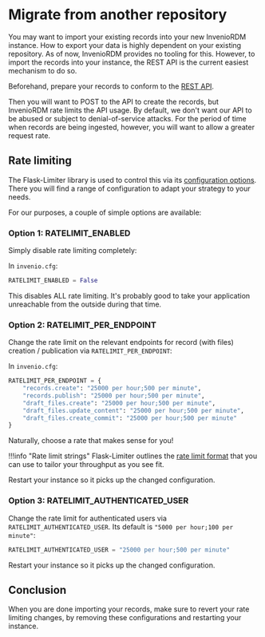 # Migrate from another repository

You may want to import your existing records into your new InvenioRDM instance.
How to export your data is highly dependent on your existing repository. As of now, InvenioRDM provides no tooling for this. However, to import the records into your instance, the REST API is the current easiest mechanism to do so.

Beforehand, prepare your records to conform to the [REST API](../../reference/rest_api_index.md).

Then you will want to POST to the API to create the records, but InvenioRDM rate limits the API usage. By default, we don't want our API to be abused or subject to denial-of-service attacks. For the period of time when records are being ingested, however, you will want to allow a greater request rate.

## Rate limiting

The Flask-Limiter library is used to control this via its [configuration options](https://flask-limiter.readthedocs.io/en/stable/#configuration). There you will find a range of configuration to adapt your strategy to your needs.

For our purposes, a couple of simple options are available:

### Option 1: RATELIMIT_ENABLED

Simply disable rate limiting completely:

In `invenio.cfg`:

```python
RATELIMIT_ENABLED = False
```

This disables ALL rate limiting. It's probably good to take your application unreachable from the outside during that time.

### Option 2: RATELIMIT_PER_ENDPOINT

Change the rate limit on the relevant endpoints for record (with files) creation / publication via `RATELIMIT_PER_ENDPOINT`:

In `invenio.cfg`:

```python
RATELIMIT_PER_ENDPOINT = {
    "records.create": "25000 per hour;500 per minute",
    "records.publish": "25000 per hour;500 per minute",
    "draft_files.create": "25000 per hour;500 per minute",
    "draft_files.update_content": "25000 per hour;500 per minute",
    "draft_files.create_commit": "25000 per hour;500 per minute"
}
```

Naturally, choose a rate that makes sense for you!

!!!info "Rate limit strings"
    Flask-Limiter outlines the [rate limit format](https://flask-limiter.readthedocs.io/en/stable/#rate-limit-string-notation) that you can use to tailor your throughput as you see fit.

Restart your instance so it picks up the changed configuration.

### Option 3: RATELIMIT_AUTHENTICATED_USER

Change the rate limit for authenticated users via `RATELIMIT_AUTHENTICATED_USER`. Its default is `"5000 per hour;100 per minute"`:

```python
RATELIMIT_AUTHENTICATED_USER = "25000 per hour;500 per minute"
```

Restart your instance so it picks up the changed configuration.

## Conclusion

When you are done importing your records, make sure to revert your rate limiting changes, by removing these configurations and restarting your instance.
